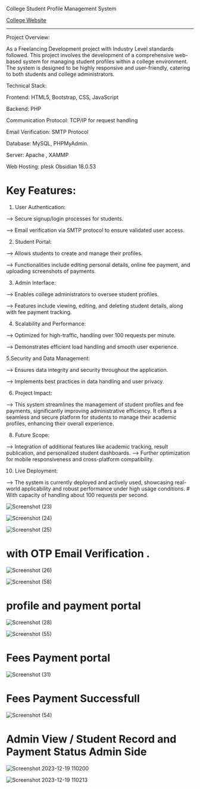 College Student Profile Management System

[College Website ](https://ggchmr.com/)

------------------------------------------------
Project Overview:

As a Freelancing Development project with Industry Level standards followed.
This project involves the development of a comprehensive web-based system for managing student profiles within a college environment. The system is designed to be highly responsive and user-friendly, catering to both students and college administrators.

Technical Stack:

Frontend: HTML5, Bootstrap, CSS, JavaScript

Backend: PHP

Communication Protocol: TCP/IP for request handling

Email Verification: SMTP Protocol

Database: MySQL, PHPMyAdmin.

Server: Apache , XAMMP

Web Hosting: plesk Obsidian 18.0.53

# Key Features:

1. User Authentication:
    
--> Secure signup/login processes for students.
    
--> Email verification via SMTP protocol to ensure validated user access.

2. Student Portal:
    
--> Allows students to create and manage their profiles.
    
--> Functionalities include editing personal details, online fee payment, and uploading screenshots of payments.

3. Admin Interface:
    
--> Enables college administrators to oversee student profiles.
    
--> Features include viewing, editing, and deleting student details, along with fee payment tracking.

4. Scalability and Performance:

--> Optimized for high-traffic, handling over 100 requests per minute.
    
--> Demonstrates efficient load handling and smooth user experience.

5.Security and Data Management:

--> Ensures data integrity and security throughout the application.

--> Implements best practices in data handling and user privacy.

6. Project Impact:
   
--> This system streamlines the management of student profiles and fee payments, significantly improving administrative efficiency. It offers a seamless and secure platform for students to manage their academic profiles, enhancing their overall experience.

8. Future Scope:
    
--> Integration of additional features like academic tracking, result publication, and personalized student dashboards.
--> Further optimization for mobile responsiveness and cross-platform compatibility.

10. Live Deployment:
    
--> The system is currently deployed and actively used, showcasing real-world applicability and robust performance under high usage conditions. # With capacity of handling about 100 requests per second.


![Screenshot (23)](https://github.com/Shivam9456Singh/Student-Registration-for-college-Website/assets/113454708/f39e448c-0705-4d70-a52a-389ef7953da9)

![Screenshot (24)](https://github.com/Shivam9456Singh/Student-Registration-for-college-Website/assets/113454708/3962f1f0-4eff-4b82-849e-5b15786c69cd)

![Screenshot (25)](https://github.com/Shivam9456Singh/Student-Registration-for-college-Website/assets/113454708/344751a0-e01b-4669-a3fb-c45ad32cedc5)

# with OTP Email Verification .

![Screenshot (26)](https://github.com/Shivam9456Singh/Student-Registration-for-college-Website/assets/113454708/0d6f76c4-1c27-4686-b80f-42b91044ef20)

![Screenshot (58)](https://github.com/Shivam9456Singh/Student-Portal/assets/113454708/041c5fbe-93fa-4b02-a500-bbf11827c5af)


# profile and payment portal

![Screenshot (28)](https://github.com/Shivam9456Singh/Student-Registration-for-college-Website/assets/113454708/917b7bab-3722-4e74-a228-11c332a2b0a1)

![Screenshot (55)](https://github.com/Shivam9456Singh/Student-Portal/assets/113454708/38863863-031e-406b-b05c-af00d135e901)


# Fees Payment portal

![Screenshot (31)](https://github.com/Shivam9456Singh/Student-Registration-for-college-Website/assets/113454708/f6ff940c-c8a5-46ee-83f4-cfe9f7f8a218)

# Fees Payment Successfull

![Screenshot (54)](https://github.com/Shivam9456Singh/Student-Portal/assets/113454708/ce4bc986-782b-4bfc-ad20-d0bf5e3b0547)

# Admin View / Student Record and Payment Status Admin Side

![Screenshot 2023-12-19 110200](https://github.com/Shivam9456Singh/Student-Portal/assets/113454708/bdcc61f7-8e87-4829-82b6-0da0076a39ea)

![Screenshot 2023-12-19 110213](https://github.com/Shivam9456Singh/Student-Portal/assets/113454708/eef01eb1-d578-4905-90cf-e92ad4cb293a)









